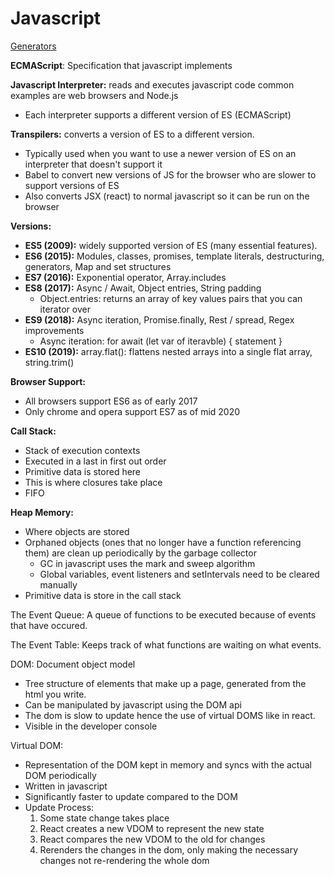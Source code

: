 # Javascript

[Generators](https://www.notion.so/Generators-a47f6016b41e4bc4afaf05d9a2815c25) 

**ECMAScript**: Specification that javascript implements

**Javascript Interpreter:** reads and executes javascript code common examples are web browsers and Node.js

- Each interpreter supports a different version of ES (ECMAScript)

**Transpilers:** converts a version of ES to a different version.

- Typically used when you want to use a newer version of ES on an interpreter that doesn't support it
- Babel to convert new versions of JS for the browser who are slower to support versions of ES
- Also converts JSX (react) to normal javascript so it can be run on the browser

**Versions:** 

- **ES5 (2009):** widely supported version of ES (many essential features).
- **ES6 (2015):** Modules, classes, promises, template literals, destructuring, generators, Map and set structures
- **ES7 (2016):** Exponential operator, Array.includes
- **ES8 (2017):** Async / Await, Object entries, String padding
    - Object.entries: returns an array of key values pairs that you can iterator over
- **ES9 (2018):** Async iteration, Promise.finally, Rest / spread, Regex improvements
    - Async iteration: for await (let var of iteravble) { statement }
- **ES10 (2019):** array.flat(): flattens nested arrays into a single flat array, string.trim()

**Browser Support:** 

- All browsers support ES6 as of early 2017
- Only chrome and opera support ES7 as of mid 2020

**Call Stack:**

- Stack of execution contexts
- Executed in a last in first out order
- Primitive data is stored here
- This is where closures take place
- FIFO

**Heap Memory:**

- Where objects are stored
- Orphaned objects (ones that no longer have a function referencing them) are clean up periodically by the garbage collector
    - GC in javascript uses the mark and sweep algorithm
    - Global variables, event listeners and setIntervals need to be cleared manually
- Primitive data is store in the call stack

The Event Queue: A queue of functions to be executed because of events that have occured.

The Event Table: Keeps track of what functions are waiting on what events.

DOM: Document object model

- Tree structure of elements that make up a page, generated from the html you write.
- Can be manipulated by javascript using the DOM api
- The dom is slow to update hence the use of virtual DOMS like in react.
- Visible in the developer console

Virtual DOM:

- Representation of the DOM kept in memory and syncs with the actual DOM periodically
- Written in javascript
- Significantly faster to update compared to the DOM
- Update Process:
    1. Some state change takes place
    2. React creates a new VDOM to represent the new state
    3. React compares the new VDOM to the old for changes
    4. Rerenders the changes in the dom, only making the necessary changes not re-rendering the whole dom